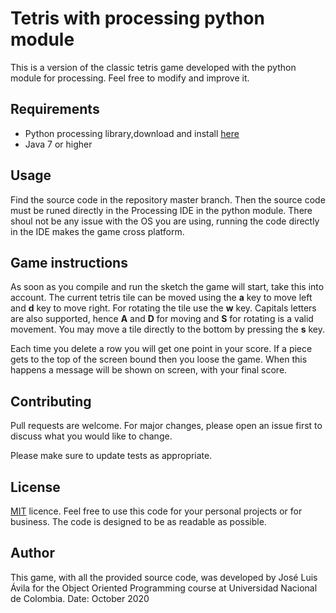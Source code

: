# Tetris with processing python module

This is a version of the classic tetris game developed with the python module for processing. Feel free to modify and improve it.

## Requirements

 - Python processing library,download and install [here][1] 
 - Java 7 or higher

## Usage
Find the source code  in the repository master branch. Then the source code must be runed directly in the Processing IDE in the python module. There shoul not be any issue with the OS you are using, running the code directly in the IDE makes the game cross platform.

## Game instructions
As soon as you compile and run the sketch the game will start, take this into account. The current tetris tile can be moved using the **a** key to move left and **d** key to move right. For rotating the tile use the **w** key. Capitals letters are also supported, hence **A** and **D** for moving and **S** for rotating is a valid movement. You may move a tile directly to the bottom by pressing the **s** key.

Each time you delete a row you will get one point in your score. If a piece gets to the top of the screen bound then you loose the game. When this happens a message will be shown on screen, with your final score.

## Contributing
Pull requests are welcome. For major changes, please open an issue first to discuss what you would like to change.

Please make sure to update tests as appropriate.

## License
[MIT](https://choosealicense.com/licenses/mit/) licence. Feel free to use this code for your personal projects or for business. The code is designed to be as readable as possible.

## Author
This game, with all the provided source code, was developed by José Luis Ávila for the Object Oriented Programming course at Universidad Nacional de Colombia. 
Date: October 2020

[1]: https://github.com/jdf/processing.py

